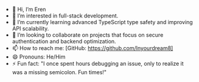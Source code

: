 - 👋 Hi, I’m Eren
- 👀 I’m interested in full-stack development.  
- 🌱 I’m currently learning advanced TypeScript type safety and improving API scalability.  
- 💞 I’m looking to collaborate on projects that focus on secure authentication and backend optimization.  
- 📫 How to reach me: [GitHub: https://github.com/Inyourdream8]  
- 😄 Pronouns: He/Him
- ⚡️ Fun fact: "I once spent hours debugging an issue, only to realize it was a missing semicolon. Fun times!"  

<!---
Inyourdream8/Inyourdream8 is a ✨ special ✨ repository because its `README.md` (this file) appears on your GitHub profile.
You can click the Preview link to take a look at your changes.
--->

